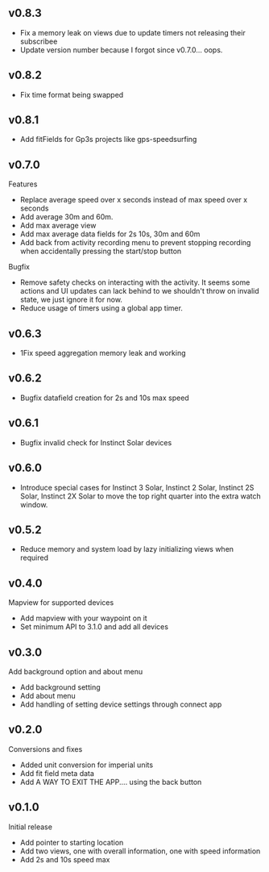 ## v0.8.3

- Fix a memory leak on views due to update timers not releasing their subscribee
- Update version number because I forgot since v0.7.0... oops.

## v0.8.2

- Fix time format being swapped

## v0.8.1

- Add fitFields for Gp3s projects like gps-speedsurfing

## v0.7.0

Features
- Replace average speed over x seconds instead of max speed over x seconds
- Add average 30m and 60m.
- Add max average view 
- Add max average data fields for 2s 10s, 30m and 60m 
- Add back from activity recording menu to prevent stopping recording when accidentally pressing the start/stop button

Bugfix
- Remove safety checks on interacting with the activity. It seems some actions and UI updates can lack behind to we shouldn't throw on invalid state, we just ignore it for now.
- Reduce usage of timers using a global app timer.

## v0.6.3

- 1Fix speed aggregation memory leak and working

## v0.6.2

- Bugfix datafield creation for 2s and 10s max speed

## v0.6.1

- Bugfix invalid check for Instinct Solar devices

## v0.6.0

- Introduce special cases for Instinct 3 Solar, Instinct 2 Solar, Instinct 2S Solar, Instinct 2X Solar to move the top right quarter into the extra watch window.

## v0.5.2

- Reduce memory and system load by lazy initializing views when required


## v0.4.0

Mapview for supported devices

- Add mapview with your waypoint on it
- Set minimum API to 3.1.0 and add all devices

## v0.3.0

Add background option and about menu

- Add background setting
- Add about menu
- Add handling of setting device settings through connect app

## v0.2.0

Conversions and fixes

- Added unit conversion for imperial units
- Add fit field meta data
- Add A WAY TO EXIT THE APP.... using the back button

## v0.1.0

Initial release

- Add pointer to starting location
- Add two views, one with overall information, one with speed information
- Add 2s and 10s speed max
